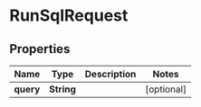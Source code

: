 # RunSqlRequest

## Properties
Name | Type | Description | Notes
------------ | ------------- | ------------- | -------------
**query** | **String** |  |  [optional]
